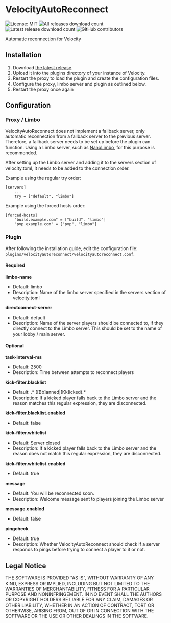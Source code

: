 # VelocityAutoReconnect
![License: MIT](https://img.shields.io/badge/License-MIT-brightgreen)
![All releases download count](https://img.shields.io/github/downloads/flori4nk/VelocityAutoReconnect/total)
![Latest release download count](https://img.shields.io/github/downloads/flori4nk/VelocityAutoReconnect/latest/total)
![GitHub contributors](https://img.shields.io/github/contributors/flori4nk/VelocityAutoReconnect?color=brightgreen)

Automatic reconnection for Velocity

## Installation
1. Download [the latest release](https://github.com/flori4nk/VelocityAutoReconnect/releases/latest).
1. Upload it into the plugins directory of your instance of Velocity.
1. Restart the proxy to load the plugin and create the configuration files.
1. Configure the proxy, limbo server and plugin as outlined below.
1. Restart the proxy once again

## Configuration
### Proxy / Limbo
VelocityAutoReconnect does not implement a fallback server, only automatic reconnection from a fallback server to the previous server.
Therefore, a fallback server needs to be set up before the plugin can function. 
Using a Limbo server, such as [NanoLimbo](https://www.spigotmc.org/resources/nanolimbo.86198/), for this purpose is recommended.

After setting up the Limbo server and adding it to the servers section of velocity.toml, it needs to be added to the connection order.

Example using the regular try order:
```
[servers]
	...
	try = ["default", "limbo"]
```

Example using the forced hosts order:
```
[forced-hosts]
	"build.example.com" = ["build", "limbo"]
	"pvp.example.com" = ["pvp", "limbo"]
```

### Plugin
After following the installation guide, edit the configuration file: ``plugins/velocityautoreconnect/velocityautoreconnect.conf``.
#### Required
**limbo-name**
* Default: limbo
* Description: Name of the limbo server specified in the servers section of velocity.toml

**directconnect-server**
* Default: default
* Description: Name of the server players should be connected to, if they directly connect to the Limbo server. This should be set to the name of your lobby / main server.

#### Optional
**task-interval-ms**
* Default: 2500
* Description: Time between attempts to reconnect players

**kick-filter.blacklist**
* Default: .* ([Bb]anned|[Kk]icked).*
* Description: If a kicked player falls back to the Limbo server and the reason matches this regular expression, they are disconnected.

**kick-filter.blacklist.enabled**
* Default: false

**kick-filter.whitelist**
* Default: Server closed
* Description: If a kicked player falls back to the Limbo server and the reason does not match this regular expression, they are disconnected.

**kick-filter.whitelist.enabled**
* Default: true

**message**
* Default: You will be reconnected soon.
* Description: Welcome message sent to players joining the Limbo server

**message.enabled**
* Default: false

**pingcheck**
* Default: true
* Description: Whether VelocityAutoReconnect should check if a server responds to pings before trying to connect a player to it or not.

## Legal Notice
THE SOFTWARE IS PROVIDED "AS IS", WITHOUT WARRANTY OF ANY KIND, EXPRESS OR
IMPLIED, INCLUDING BUT NOT LIMITED TO THE WARRANTIES OF MERCHANTABILITY,
FITNESS FOR A PARTICULAR PURPOSE AND NONINFRINGEMENT. IN NO EVENT SHALL THE
AUTHORS OR COPYRIGHT HOLDERS BE LIABLE FOR ANY CLAIM, DAMAGES OR OTHER
LIABILITY, WHETHER IN AN ACTION OF CONTRACT, TORT OR OTHERWISE, ARISING FROM,
OUT OF OR IN CONNECTION WITH THE SOFTWARE OR THE USE OR OTHER DEALINGS IN THE
SOFTWARE.
